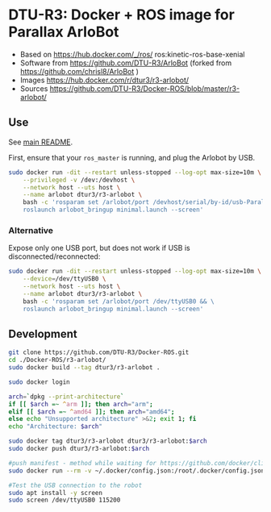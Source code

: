 # DTU-R3: Docker + ROS image for Parallax ArloBot
* Based on https://hub.docker.com/_/ros/ ros:kinetic-ros-base-xenial
* Software from https://github.com/DTU-R3/ArloBot (forked from https://github.com/chrisl8/ArloBot )
* Images https://hub.docker.com/r/dtur3/r3-arlobot/
* Sources https://github.com/DTU-R3/Docker-ROS/blob/master/r3-arlobot/

## Use
See [main README](../README.md).

First, ensure that your `ros_master` is running, and plug the Arlobot by USB.

```sh
sudo docker run -dit --restart unless-stopped --log-opt max-size=10m \
	--privileged -v /dev:/devhost \
	--network host --uts host \
	--name arlobot dtur3/r3-arlobot \
	bash -c 'rosparam set /arlobot/port /devhost/serial/by-id/usb-Parallax_Propeller_Activity_Board_* && \
	roslaunch arlobot_bringup minimal.launch --screen'
```

### Alternative
Expose only one USB port, but does not work if USB is disconnected/reconnected:

```sh
sudo docker run -dit --restart unless-stopped --log-opt max-size=10m \
	--device=/dev/ttyUSB0 \
	--network host --uts host \
	--name arlobot dtur3/r3-arlobot \
	bash -c 'rosparam set /arlobot/port /dev/ttyUSB0 && \
	roslaunch arlobot_bringup minimal.launch --screen'
```

## Development

```bash
git clone https://github.com/DTU-R3/Docker-ROS.git
cd ./Docker-ROS/r3-arlobot/
sudo docker build --tag dtur3/r3-arlobot .

sudo docker login

arch=`dpkg --print-architecture`
if [[ $arch =~ ^arm ]]; then arch="arm";
elif [[ $arch =~ ^amd64 ]]; then arch="amd64";
else echo "Unsupported architecture" >&2; exit 1; fi
echo "Architecture: $arch"

sudo docker tag dtur3/r3-arlobot dtur3/r3-arlobot:$arch
sudo docker push dtur3/r3-arlobot:$arch

#push manifest - method while waiting for https://github.com/docker/cli/pull/138
sudo docker run --rm -v ~/.docker/config.json:/root/.docker/config.json -v $(pwd):/host weshigbee/manifest-tool push from-spec /host/manifest.yaml

#Test the USB connection to the robot
sudo apt install -y screen
sudo screen /dev/ttyUSB0 115200
```
